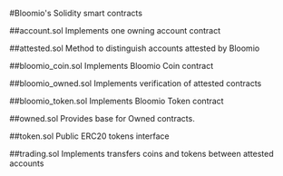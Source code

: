 #Bloomio's Solidity smart contracts

##account.sol
Implements one owning account contract

##attested.sol
Method to distinguish accounts attested by Bloomio

##bloomio_coin.sol
Implements Bloomio Coin contract

##bloomio_owned.sol
Implements verification of attested contracts

##bloomio_token.sol
Implements Bloomio Token contract

##owned.sol
Provides base for Owned contracts.

##token.sol
Public ERC20 tokens interface

##trading.sol
Implements transfers coins and tokens between attested accounts